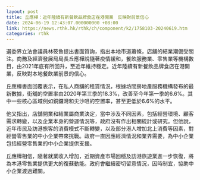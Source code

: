 ```yaml
---
layout: post
title: 丘應樺：近年陸續有新餐飲品牌食店在港開業　反映對前景信心
date: 2024-06-19 12:43:07.000000000 +08:00
link: https://news.rthk.hk/rthk/ch/component/k2/1758103-20240619.htm
categories: rthk
---
```


選委界立法會議員林筱魯提出書面質詢，指出本地市道蕭條，店舖的結業潮備受關注。商務及經濟發展局局長丘應樺說隨著疫情緩和，餐飲服務業、零售業等機構數目，由2021年底有所回升，至近年維持穩定。近年陸續有新餐飲品牌食店在港開業，反映對本地餐飲業前景的信心。

丘應樺書面回覆表示，在私人商舖的租賃情況，根據坊間房地產服務機構發布的最新數據，街舖的空置率由2020年第三季的18.3%，改善至今年第一季的6.6%。其中一些核心區域例如銅鑼灣和尖沙咀的空置率，甚至更低於6.6%的水平。

他又指出，店舖開業和結業屬商業決定，當中涉及不同因素，包括經營環境、顧客需求轉變，以及企業本身的營運情況等，政府沒有作出相關統計或研究。但他說，近年市民及訪港旅客的消費模式不斷轉變，以及部分港人增加北上消費等因素，對經營零售業的中小企業帶來挑戰。政府一直因應經濟情況和業界需要，為中小企業包括經營零售業的中小企業提供支援。

丘應樺相信，隨著就業收入增加，近期資產市場回穩及訪港旅遊業進一步恢復，將為本港零售業提供更大的復蘇動能。政府會繼續密切留意情況，因時制宜，協助中小企業渡過難關。
